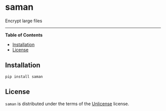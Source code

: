 # saman

Encrypt large files

-----

**Table of Contents**

- [Installation](#installation)
- [License](#license)

## Installation

```console
pip install saman
```

## License

`saman` is distributed under the terms of the [Unlicense](https://spdx.org/licenses/Unlicense.html) license.
